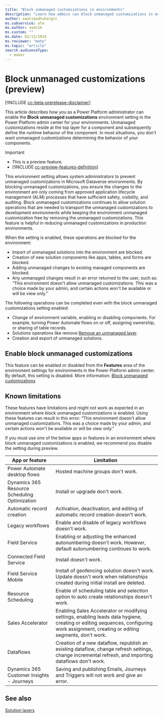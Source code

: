 ```yaml
---
title: "Block unmanaged customizations in environments"
description: "Learn how admins can block unmanaged customizations in environments, which helps enforce healthy ALM processes."
author: swatimadhukargit
ms.subservice: alm
ms.author: swatim
ms.custom: ""
ms.date: 02/13/2024
ms.reviewer: "matp"
ms.topic: "article"
search.audienceType: 
  - maker
---
```

# Block unmanaged customizations (preview)

[!INCLUDE [cc-beta-prerelease-disclaimer](../includes/cc-beta-prerelease-disclaimer.md)]

This article describes how you as a Power Platform administrator can enable the **Block unmanaged customizations** environment setting in the Power Platform admin center for your environments. Unmanaged customizations reside at the top layer for a component and subsequently define the runtime behavior of the component. In most situations, you don't want unmanaged customizations determining the behavior of your components.

> [!IMPORTANT]
> - This is a preview feature.
> - [!INCLUDE [cc-preview-features-definition](../includes/cc-preview-features-definition.md)]

This environment setting allows system administrators to prevent unmanaged customizations in Microsoft Dataverse environments. By blocking unmanaged customizations, you ensure the changes to the environment are only coming from approved application lifecycle management (ALM) processes that have sufficient safety, visibility, and auditing. Block unmanaged customizations continues to allow solution operations that are needed to transport the unmanaged customizations to development environments while keeping the environment unmanaged customization free by removing the unmanaged customizations. This feature is helpful in reducing unmanaged customizations in production environments.

When the setting is enabled, these operations are blocked for the environment:

- Import of unmanaged solutions into the environment are blocked.
- Creation of new solution components like apps, tables, and forms are blocked.
- Adding unmanaged changes to existing managed components are blocked.
- Any unmanaged changes result in an error returned to the user, such as: “This environment doesn't allow unmanaged customizations. This was a choice made by your admin, and certain actions won't be available or will be view only.”

The following operations can be completed even with the block unmanaged customizations setting enabled:

- Change of environment variable, enabling or disabling components. For example, turning Power Automate flows on or off, assigning ownership, or sharing of table records.
- Solutions operations like remove [Remove an unmanaged layer](/power-apps/maker/data-platform/solution-layers#remove-an-unmanaged-layer).
- Creation and export of unmanaged solutions.

## Enable block unmanaged customizations

This feature can be enabled or disabled from the **Features** area of the environment settings for environments in the Power Platform admin center. By default, this setting is disabled. More information: [Block unmanaged customizations](../admin/settings-features.md#block-unmanaged-customizations)

## Known limitations

These features have limitations and might not work as expected in an environment where block unmanaged customizations is enabled. Using these features can result in this error: “This environment doesn't allow unmanaged customizations. This was a choice made by your admin, and certain actions won't be available or will be view only."

If you must use one of the below apps or features in an environment where block unmanaged customizations is enabled, we recommend you disable the setting during preview.

| App or feature  | Limitation  |
|---------|---------|
| Power Automate desktop flows     |  Hosted machine groups don't work.       |
| Dynamics 365 Resource Scheduling Optimization    |   Install or upgrade don't work.       |
|Automatic record creation     |  Activation, deactivation, and editing of automatic record creation doesn't work.        |
| Legacy workflows     |  Enable and disable of legacy workflows doesn't work.       |
|Field Service     |  Enabling or adjusting the enhanced autonumbering doesn't work. However, default autonumbering continues to work.   |
|Connected Field Service   | Install doesn't work.         |
|Field Service Mobile     |  Install of geofencing solution doesn't work. <br />Update doesn't work when relationships created during initial install are deleted.        |
|Resource Scheduling      | Enable of scheduling table and selection option to auto create relationships doesn't work.        |
|Sales Accelerator     |  Enabling Sales Accelerator or modifying settings, enabling leads data hygiene, creating or editing sequences, configuring work assignment, creating or editing segments, don't work.        |
|Dataflows      | Creation of a new dataflow, republish an existing dataflow, change refresh settings, change incremental refresh, and importing dataflows don't work.          |
|Dynamics 365 Customer Insights - Journeys      | Saving and publishing Emails, Journeys and Triggers will not work and give an error.  |

## See also

[Solution layers](/power-apps/maker/data-platform/solution-layers)
